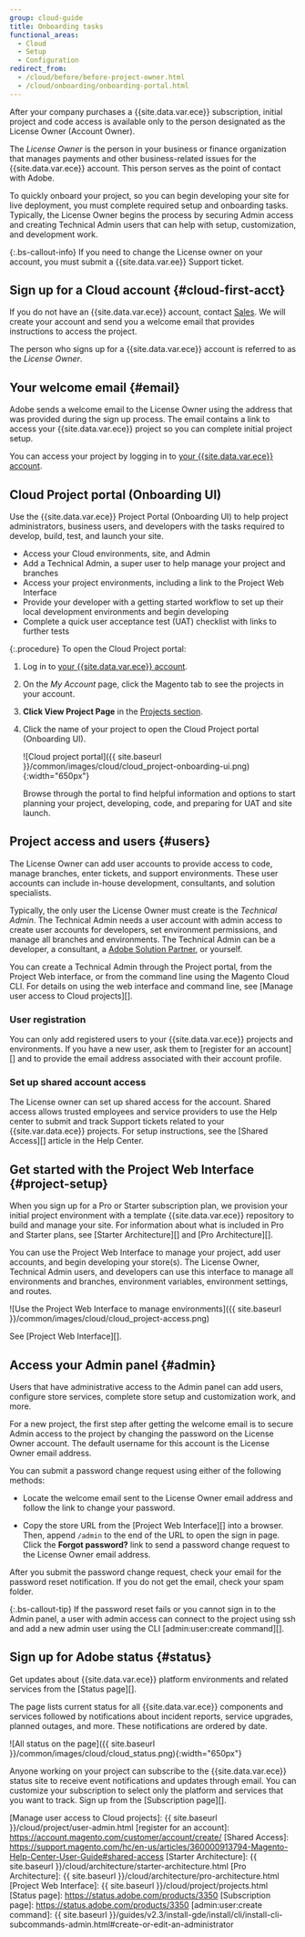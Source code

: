 ```yaml
---
group: cloud-guide
title: Onboarding tasks
functional_areas:
  - Cloud
  - Setup
  - Configuration
redirect_from:
  - /cloud/before/before-project-owner.html
  - /cloud/onboarding/onboarding-portal.html
---
```


After your company purchases a {{site.data.var.ece}} subscription, initial project and code access is available only to the person designated as the License Owner (Account Owner).

The _License Owner_ is the person in your business or finance organization that manages payments and other business-related issues for the {{site.data.var.ece}} account. This person serves as the point of contact with Adobe.

To quickly onboard your project, so you can begin developing your site for live deployment, you must complete required setup and onboarding tasks. Typically, the License Owner begins the process by securing Admin access and creating Technical Admin users that can help with setup, customization, and development work.

{:.bs-callout-info}
If you need to change the License owner on your account, you must submit a {{site.data.var.ee}} Support ticket.

## Sign up for a Cloud account {#cloud-first-acct}

If you do not have an {{site.data.var.ece}} account, contact [Sales][]. We will create your account and send you a welcome email that provides instructions to access the project.

The person who signs up for a {{site.data.var.ece}} account is referred to as the _License Owner_.

## Your welcome email {#email}

Adobe sends a welcome email to the License Owner using the address that was provided during the sign up process. The email contains a link to access your {{site.data.var.ece}} project so you can complete initial project setup.

You can access your project by logging in to [your {{site.data.var.ece}} account][].

## Cloud Project portal (Onboarding UI)

Use the {{site.data.var.ece}} Project Portal (Onboarding UI) to help project administrators, business users, and developers with the tasks required to develop, build, test, and launch your site.

-  Access your Cloud environments, site, and Admin
-  Add a Technical Admin, a super user to help manage your project and branches
-  Access your project environments, including a link to the Project Web Interface
-  Provide your developer with a getting started workflow to set up their local development environments and begin developing
-  Complete a quick user acceptance test (UAT) checklist with links to further tests

{:.procedure}
To open the Cloud Project portal:

1. Log in to [your {{site.data.var.ece}} account][].

1. On the _My Account_ page, click the Magento tab to see the projects in your account.

1. **Click View Project Page** in the [Projects section][].

1. Click the name of your project to open the Cloud Project portal (Onboarding UI).

   ![Cloud project portal]({{ site.baseurl }}/common/images/cloud/cloud_project-onboarding-ui.png){:width="650px"}

   Browse through the portal to find helpful information and options to start planning your project, developing, code, and preparing for UAT and site launch.

## Project access and users {#users}

The License Owner can add user accounts to provide access to code, manage
branches, enter tickets, and support environments. These user accounts can include in-house development, consultants, and solution specialists.

Typically, the only user the License Owner must create is the _Technical Admin_. The Technical Admin needs a user account with admin access to create user accounts for developers, set environment permissions, and manage all branches and environments. The Technical Admin can be a developer, a consultant, a [Adobe Solution Partner][], or yourself.

You can create a Technical Admin through the Project portal, from the Project Web interface, or from the command line using the Magento Cloud CLI. For details on using the web interface and command line, see [Manage user access to Cloud projects][].

### User registration

You can only add registered users to your {{site.data.var.ece}} projects and environments. If you have a new user, ask them to [register for an account][] and to provide the email address associated with their account profile.

### Set up shared account access

The License owner can set up shared access for the account. Shared access allows trusted employees and service providers to use the Help center to submit and track Support tickets related to your {{site.var.data.ece}} projects. For setup instructions, see the [Shared Access][] article in the Help Center.

## Get started with the Project Web Interface {#project-setup}

When you sign up for a Pro or Starter subscription plan, we provision your initial project environment with a template {{site.data.var.ece}} repository to build and manage your site. For information about what is included in Pro and Starter plans, see [Starter Architecture][] and [Pro Architecture][].

You can use the Project Web Interface to manage your project, add user accounts, and begin developing your store(s). The License Owner, Technical Admin users, and developers can use this interface to manage all environments and branches, environment variables, environment settings, and routes.

![Use the Project Web Interface to manage environments]({{ site.baseurl }}/common/images/cloud/cloud_project-access.png)

See [Project Web Interface][].

## Access your Admin panel {#admin}

Users that have administrative access to the Admin panel can add users, configure store services, complete store setup and customization work, and more.

For a new project, the first step after getting the welcome email is to secure Admin access to the project by changing the password on the License Owner account. The default username for this account is the License Owner email address.

You can submit a password change request using either of the following methods:

-  Locate the welcome email sent to the License Owner email address and follow the link to change your password.

-  Copy the store URL from the [Project Web Interface][] into a browser. Then, append `/admin` to the end of the URL to open the sign in page. Click the **Forgot password?** link to send a password change request to the License Owner email address.

After you submit the password change request, check your email for the password reset notification. If you do not get the email, check your spam folder.

{:.bs-callout-tip}
If the password reset fails or you cannot sign in to the Admin panel, a user with admin access can connect to the project using ssh and add a new admin user using the CLI [admin:user:create command][].

## Sign up for Adobe status {#status}

Get updates about {{site.data.var.ece}} platform environments and related services from the [Status page][].

The page lists current status for all {{site.data.var.ece}} components and services followed by notifications about incident reports, service upgrades, planned outages, and more. These notifications are ordered by date.

![All status on the page]({{ site.baseurl }}/common/images/cloud/cloud_status.png){:width="650px"}

Anyone working on your project can subscribe to the {{site.data.var.ece}} status site to receive event notifications and updates through email. You can customize your subscription to select only the platform and services that you want to track. Sign up from the [Subscription page][].

<!--Link references-->

[your {{site.data.var.ece}} account]: https://account.magento.com/customer/account/login
[Projects section]: https://cloud.magento.com/cloud/project/subscriptions/
[Sales]: https://magento.com/explore/contact-sales
[Adobe Solution Partner]: https://magento.com/partners/choose
[Manage user access to Cloud projects]: {{ site.baseurl }}/cloud/project/user-admin.html
[register for an account]: https://account.magento.com/customer/account/create/
[Shared Access]: https://support.magento.com/hc/en-us/articles/360000913794-Magento-Help-Center-User-Guide#shared-access
[Starter Architecture]: {{ site.baseurl }}/cloud/architecture/starter-architecture.html
[Pro Architecture]: {{ site.baseurl }}/cloud/architecture/pro-architecture.html
[Project Web Interface]: {{ site.baseurl }}/cloud/project/projects.html
[Status page]: https://status.adobe.com/products/3350
[Subscription page]: https://status.adobe.com/products/3350
[admin:user:create command]: {{ site.baseurl }}/guides/v2.3/install-gde/install/cli/install-cli-subcommands-admin.html#create-or-edit-an-administrator
